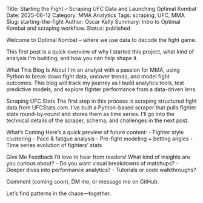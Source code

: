 Title: Starting the Fight – Scraping UFC Data and Launching Optimal Kombat
Date: 2025-06-12
Category: MMA Analytics
Tags: scraping, UFC, MMA
Slug: starting-the-fight
Author: Oscar Kelly
Summary: Intro to Optimal Kombat and scraping workflow.
Status: published

Welcome to Optimal Kombat – where we use data to decode the fight game.

This first post is a quick overview of why I started this project, what kind of analysis I'm building, and how you can help shape it.

What This Blog Is About
I'm an analyst with a passion for MMA, using Python to break down fight data, uncover trends, and model fight outcomes. This blog will track my journey as I build analytics tools, test predictive models, and explore fighter performance from a data-driven lens.

Scraping UFC Stats
The first step in this process is scraping structured fight data from UFCStats.com. I’ve built a Python-based scraper that pulls fighter stats round-by-round and stores them as time series. I’ll go into the technical details of the scraper, schema, and challenges in the next post.

What’s Coming
Here’s a quick preview of future content: - Fighter style clustering - Pace & fatigue analysis - Pre-fight modeling + betting angles - Time series evolution of fighters’ stats

Give Me Feedback
I’d love to hear from readers! What kind of insights are you curious about? - Do you want visual breakdowns of matchups? - Deeper dives into performance analytics? - Tutorials or code walkthroughs?

Comment (coming soon), DM me, or message me on GitHub.

Let’s find patterns in the chaos—together.